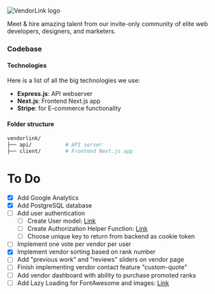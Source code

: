 ![VendorLink logo](https://i.imgur.com/MfmLwn3.png "VendorLink")

Meet & hire amazing talent from our invite-only community of elite web developers, designers, and marketers.

### Codebase
#### Technologies
Here is a list of all the big technologies we use:
- **Express.js**: API webserver
- **Next.js**: Frontend Next.js app
- **Stripe**: for E-commerce functionality

#### Folder structure
```sh
vendorlink/
├── api/           # API server
├── client/        # Frontend Next.js app
```

# To Do
- [x] Add Google Analytics
- [x] Add PostgreSQL database
- [ ] Add user authentication
  - [ ] Create User model: [Link](https://stackoverflow.com/questions/34120548/using-bcrypt-with-sequelize-model)
  - [ ] Create Authorization Helper Function: [Link](https://dev.to/jolvera/user-authentication-with-nextjs-4023#authorization-helper-function)
  - [ ] Choose unique key to return from backend as cookie token
- [ ] Implement one vote per vendor per user
- [x] Implement vendor sorting based on rank number
- [ ] Add "previous work" and "reviews" sliders on vendor page
- [ ] Finish implementing vendor contact feature "custom-quote"
- [ ] Add vendor dashboard with ability to purchase promoted ranks
- [ ] Add Lazy Loading for FontAwesome and images: [Link](https://github.com/twobin/react-lazyload)